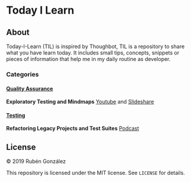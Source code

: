 # Today I Learn
## About
Today-I-Learn (TIL) is inspired by Thoughbot, TIL is a repository to share what you have learn today. It includes small tips, concepts, snippets or pieces of information that help me in my daily routine as developer.

### Categories

#### [Quality Assurance](https://github.com/rgondev/til/blob/master/README.md#quality_assurance)
**Exploratory Testing and Mindmaps** [Youtube](https://github.com/rgondev/til/blob/master/youtube/exploratory-testing-and-mindmaps.md) and [Slideshare](https://github.com/rgondev/til/blob/master/slideshare/exploratory-testing-and-mindmaps.md)

#### [Testing](https://github.com/rgondev/til/blob/master/README.md#testing)
**Refactoring Legacy Projects and Test Suites** [Podcast](https://github.com/rgondev/til/blob/master/podcast/refactoring-legacy-projects-and-test-suites.md)

## License  
© 2019 Rubén González

This repository is licensed under the MIT license. See `LICENSE` for details.